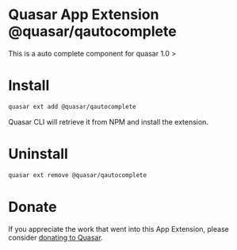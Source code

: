 Quasar App Extension @quasar/qautocomplete
===

This is a auto complete component for quasar 1.0 >

# Install
```bash
quasar ext add @quasar/qautocomplete
```
Quasar CLI will retrieve it from NPM and install the extension.

# Uninstall
```bash
quasar ext remove @quasar/qautocomplete
```

# Donate
If you appreciate the work that went into this App Extension, please consider [donating to Quasar](https://donate.quasar.dev).
